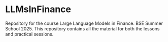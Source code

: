 # LLMsInFinance
Repository for the course Large Language Models in Finance. BSE Summer School 2025. This repository contains all the material for both the lessons and practical sessions. 
